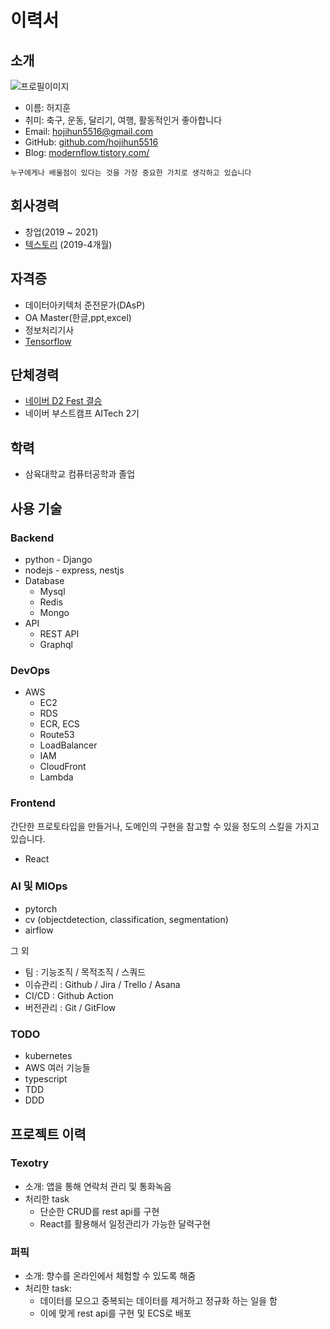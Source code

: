 # 이력서

## 소개

![프로필이미지](https://avatars.githubusercontent.com/u/32387358?v=4)

- 이름: 허지훈
- 취미: 축구, 운동, 달리기, 여행, 활동적인거 좋아합니다
- Email: hojihun5516@gmail.com
- GitHub: [github.com/hojihun5516](https://github.com/hojihun5516)
- Blog: [modernflow.tistory.com/](https://modernflow.tistory.com/)

```
누구에게나 배울점이 있다는 것을 가장 중요한 가치로 생각하고 있습니다
```

## 회사경력

<!-- - [플랜사이](http://plancy.kr/)(2021 ~ 현재) -->

- 창업(2019 ~ 2021)
- [텍스토리](https://www.textory.io/) (2019-4개월)

## 자격증

- 데이터아키텍처 준전문가(DAsP)
- OA Master(한글,ppt,excel)
- 정보처리기사
- [Tensorflow](https://api.accredible.com/v1/frontend/credential_website_embed_image/certificate/25149220)

## 단체경력

- [네이버 D2 Fest 결승](https://github.com/teamthesol/boggler)
- 네이버 부스트캠프 AITech 2기

## 학력
- 삼육대학교 컴퓨터공학과 졸업

## 사용 기술

### Backend
- python - Django
- nodejs - express, nestjs
- Database
    - Mysql
    - Redis
    - Mongo
- API
    - REST API
    - Graphql

### DevOps

- AWS
    - EC2
    - RDS
    - ECR, ECS
    - Route53
    - LoadBalancer
    - IAM
    - CloudFront
    - Lambda

### Frontend

간단한 프로토타입을 만들거나, 도메인의 구현을 참고할 수 있을 정도의 스킬을 가지고 있습니다.

- React

### AI 및 MlOps

- pytorch
- cv (objectdetection, classification, segmentation)
- airflow

그 외
- 팀 : 기능조직 / 목적조직 / 스쿼드
- 이슈관리 : Github / Jira / Trello / Asana
- CI/CD : Github Action
- 버전관리 : Git / GitFlow

### TODO

- kubernetes
- AWS 여러 기능들
- typescript
- TDD
- DDD

## 프로젝트 이력

### Texotry
- 소개: 앱을 통해 연락처 관리 및 통화녹음
- 처리한 task
    - 단순한 CRUD를 rest api를 구현
    - React를 활용해서 일정관리가 가능한 달력구현

### 퍼픽

- 소개: 향수를 온라인에서 체험할 수 있도록 해줌
- 처리한 task: 
    - 데이터를 모으고 중복되는 데이터를 제거하고 정규화 하는 일을 함
    - 이에 맞게 rest api를 구현 및 ECS로 배포
    
